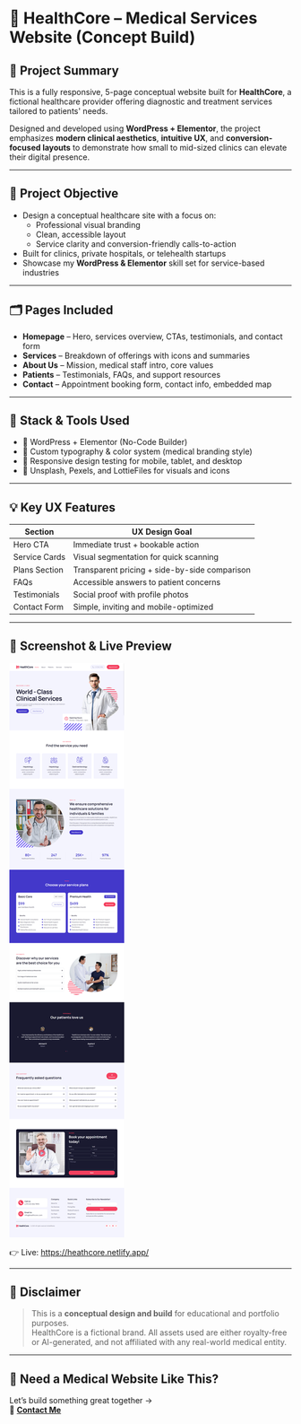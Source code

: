 # 🏥 HealthCore – Medical Services Website (Concept Build)

## 📝 Project Summary

This is a fully responsive, 5-page conceptual website built for **HealthCore**, a fictional healthcare provider offering diagnostic and treatment services tailored to patients' needs.

Designed and developed using **WordPress + Elementor**, the project emphasizes **modern clinical aesthetics**, **intuitive UX**, and **conversion-focused layouts** to demonstrate how small to mid-sized clinics can elevate their digital presence.

---

## 🎯 Project Objective

- Design a conceptual healthcare site with a focus on:
  - Professional visual branding
  - Clean, accessible layout
  - Service clarity and conversion-friendly calls-to-action
- Built for clinics, private hospitals, or telehealth startups
- Showcase my **WordPress & Elementor** skill set for service-based industries

---

## 🗂️ Pages Included

- **Homepage** – Hero, services overview, CTAs, testimonials, and contact form
- **Services** – Breakdown of offerings with icons and summaries
- **About Us** – Mission, medical staff intro, core values
- **Patients** – Testimonials, FAQs, and support resources
- **Contact** – Appointment booking form, contact info, embedded map

---

## 🧰 Stack & Tools Used

- 🧱 WordPress + Elementor (No-Code Builder)
- 🎨 Custom typography & color system (medical branding style)
- 🧪 Responsive design testing for mobile, tablet, and desktop
- 📸 Unsplash, Pexels, and LottieFiles for visuals and icons

---

## 💡 Key UX Features

| Section | UX Design Goal |
|--------|----------------|
| Hero CTA | Immediate trust + bookable action |
| Service Cards | Visual segmentation for quick scanning |
| Plans Section | Transparent pricing + side-by-side comparison |
| FAQs | Accessible answers to patient concerns |
| Testimonials | Social proof with profile photos |
| Contact Form | Simple, inviting and mobile-optimized |

---

## 📸 Screenshot & Live Preview

![HealthCore Homepage](assets/healthcore-homepage-full.png)

👉 Live: https://heathcore.netlify.app/

---

## 📜 Disclaimer

> This is a **conceptual design and build** for educational and portfolio purposes.  
> HealthCore is a fictional brand. All assets used are either royalty-free or AI-generated, and not affiliated with any real-world medical entity.

---

## 💬 Need a Medical Website Like This?

Let’s build something great together →  
📩 **[Contact Me](mailto:samuel02emmanuel02@gmail.com)**
